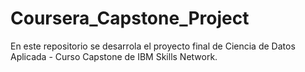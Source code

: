 # Coursera_Capstone_Project
En este repositorio se desarrola el proyecto final de Ciencia de Datos Aplicada - Curso Capstone de IBM Skills Network.
